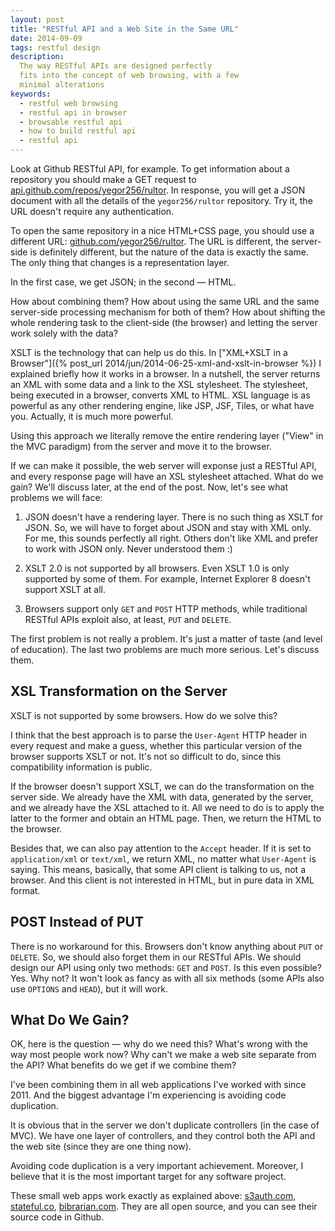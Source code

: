 ```yaml
---
layout: post
title: "RESTful API and a Web Site in the Same URL"
date: 2014-09-09
tags: restful design
description:
  The way RESTful APIs are designed perfectly
  fits into the concept of web browsing, with a few
  minimal alterations
keywords:
  - restful web browsing
  - restful api in browser
  - browsable restful api
  - how to build restful api
  - restful api
---
```


Look at Github RESTful API, for example. To get information
about a repository you should make a GET request to
[api.github.com/repos/yegor256/rultor](https://api.github.com/repos/yegor256/rultor).
In response, you will get a JSON document with all the details of the
`yegor256/rultor` repository. Try it, the URL doesn't require any authentication.

To open the same repository in a nice HTML+CSS page, you should use
a different URL: [github.com/yegor256/rultor](https://github.com/yegor256/rultor).
The URL is different, the server-side is definitely different, but the
nature of the data is exactly the same. The only thing that changes is
a representation layer.

In the first case, we get JSON; in the second &mdash; HTML.

How about combining them? How about using the same URL and the same
server-side processing mechanism for both of them? How about shifting the whole rendering task
to the client-side (the browser) and letting the server work solely with
the data?

<!--more-->

XSLT is the technology that can help us do this.
In ["XML+XSLT in a Browser"]({% post_url 2014/jun/2014-06-25-xml-and-xslt-in-browser %})
I explained briefly how it works in a browser. In a nutshell, the
server returns an XML with some data and a link to the XSL stylesheet. The
stylesheet, being executed in a browser, converts XML to HTML. XSL language
is as powerful as any other rendering engine, like JSP, JSF, Tiles, or what have you.
Actually, it is much more powerful.

Using this approach we literally remove the entire rendering layer
("View" in the MVC paradigm) from the server and move it to the browser.

If we can make it possible, the web server will exponse just a RESTful API,
and every response page will have an XSL stylesheet attached. What do
we gain? We'll discuss later, at the end of the post. Now, let's see
what problems we will face:

 1. JSON doesn't have a rendering layer. There is no such thing
    as XSLT for JSON. So, we will have to forget about JSON and stay
    with XML only. For me, this sounds perfectly all right. Others
    don't like XML and prefer to work with JSON only.
    Never understood them :)

 2. XSLT 2.0 is not supported by all browsers. Even XSLT 1.0 is
    only supported by some of them. For example, Internet Explorer 8 doesn't
    support XSLT at all.

 3. Browsers support only `GET` and `POST` HTTP methods, while
    traditional RESTful APIs exploit also, at least, `PUT` and `DELETE`.

The first problem is not really a problem. It's just a matter
of taste (and level of education). The last two problems are much
more serious. Let's discuss them.

## XSL Transformation on the Server

XSLT is not supported by some browsers. How do we solve this?

I think that the best approach is to parse the `User-Agent` HTTP header
in every request and make a guess, whether this particular version
of the browser supports XSLT or not. It's not so difficult to do,
since this compatibility information is public.

If the browser doesn't support XSLT, we can do the transformation
on the server side. We already have the XML with data, generated by the server,
and we already have the XSL attached to it. All we need to do is to apply
the latter to the former and obtain an HTML page. Then, we return the HTML to
the browser.

Besides that, we can also pay attention to the `Accept` header. If it is
set to `application/xml` or `text/xml`, we return XML, no matter what
`User-Agent` is saying. This means, basically, that some API client
is talking to us, not a browser. And this client is not interested in HTML,
but in pure data in XML format.

## POST Instead of PUT

There is no workaround for this. Browsers don't know anything about `PUT` or `DELETE`.
So, we should also forget them in our RESTful APIs. We should design
our API using only two methods: `GET` and `POST`. Is this even possible?
Yes. Why not? It won't look as fancy as with all six methods (some APIs
also use `OPTIONS` and `HEAD`), but it will work.

## What Do We Gain?

OK, here is the question &mdash; why do we need this? What's wrong with
the way most people work now? Why can't we make a web site separate from the API?
What benefits do we get if we combine them?

I've been combining them in all web applications I've worked with since 2011.
And the biggest advantage I'm experiencing is avoiding code duplication.

It is obvious that in the server we don't
duplicate controllers (in the case of MVC). We have one layer of controllers,
and they control both the API and the web site (since they are one thing now).

Avoiding code duplication is a very important achievement. Moreover,
I believe that it is the most important target for any software project.

These small web apps work exactly as explained above:
[s3auth.com](http://www.s3auth.com),
[stateful.co](http://www.stateful.co),
[bibrarian.com](http://www.bibrarian.com).
They are all open source, and you can see their source code in Github.
